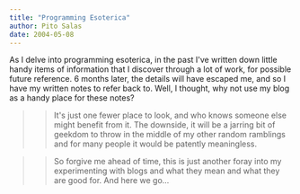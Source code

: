 ```yaml
---
title: "Programming Esoterica"
author: Pito Salas
date: 2004-05-08
---
```




As I delve into programming esoterica, in the past I've written down little
handy items of information that I discover through a lot of work, for possible
future reference. 6 months later, the details will have escaped me, and so I
have my written notes to refer back to. Well, I thought, why not use my blog
as a handy place for these  notes?

>>

>> It's just one fewer place to look, and who knows someone else might benefit
from it. The downside, it will be a jarring bit of geekdom to throw in the
middle of my other random ramblings and for many people it would be patently
meaningless.

>>

>> So forgive me ahead of time, this is just another foray into my
experimenting with blogs and what they mean and what they are good for. And
here we go…



